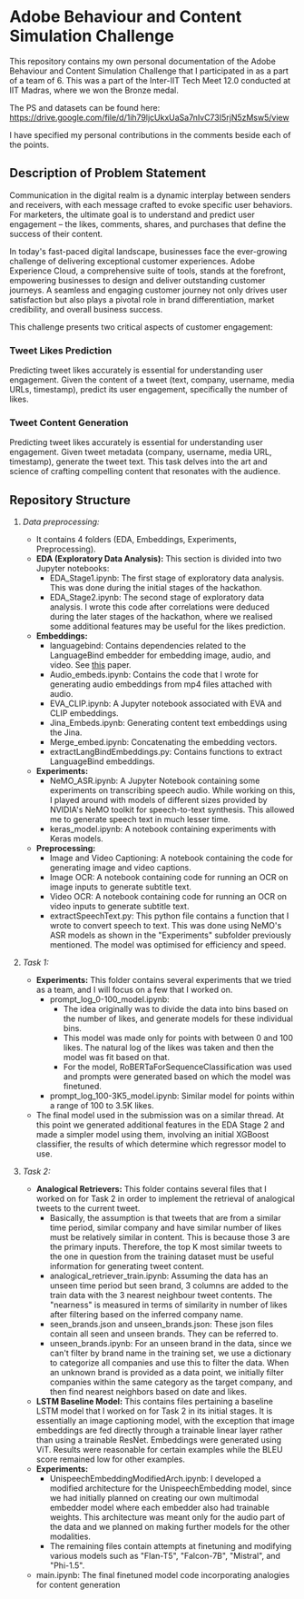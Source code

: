 # Adobe Behaviour and Content Simulation Challenge

This repository contains my own personal documentation of the Adobe Behaviour and Content Simulation Challenge that I participated in as a part of a team of 6. This was a part of the Inter-IIT Tech Meet 12.0 conducted at IIT Madras, where we won the Bronze medal.

The PS and datasets can be found here: https://drive.google.com/file/d/1ih79ljcUkxUaSa7nIvC73I5rjN5zMsw5/view

I have specified my personal contributions in the comments beside each of the points.

## Description of Problem Statement

Communication in the digital realm is a dynamic interplay between senders and receivers, with each message crafted to evoke specific user behaviors. For marketers, the ultimate goal is to understand and predict user engagement – the likes, comments, shares, and purchases that define the success of their content.

In today's fast-paced digital landscape, businesses face the ever-growing challenge of delivering exceptional customer experiences. Adobe Experience Cloud, a comprehensive suite of tools, stands at the forefront, empowering businesses to design and deliver outstanding customer journeys. A seamless and engaging customer journey not only drives user satisfaction but also plays a pivotal role in brand differentiation, market credibility, and overall business success.

This challenge presents two critical aspects of customer engagement:

### Tweet Likes Prediction
Predicting tweet likes accurately is essential for understanding user engagement. Given the content of a tweet (text, company, username, media URLs, timestamp), predict its user engagement, specifically the number of likes.

### Tweet Content Generation
Predicting tweet likes accurately is essential for understanding user engagement. Given tweet metadata (company, username, media URL, timestamp), generate the tweet text. This task delves into the art and science of crafting compelling content that resonates with the audience.

## Repository Structure
1. *Data preprocessing:*
     - It contains 4 folders (EDA, Embeddings, Experiments, Preprocessing).
     - **EDA (Exploratory Data Analysis):** This section is divided into two Jupyter notebooks:
          - EDA_Stage1.ipynb: The first stage of exploratory data analysis. This was done during the initial stages of the hackathon.
          - EDA_Stage2.ipynb: The second stage of exploratory data analysis. I wrote this code after correlations were deduced during the later stages of the hackathon, where we realised some additional features may be useful for the likes prediction.
     - **Embeddings:**
          - languagebind: Contains dependencies related to the LanguageBind embedder for embedding image, audio, and video. See [this](https://arxiv.org/abs/2310.01852) paper.
          - Audio_embeds.ipynb: Contains the code that I wrote for generating audio embeddings from mp4 files attached with audio.
          - EVA_CLIP.ipynb: A Jupyter notebook associated with EVA and CLIP embeddings.
          - Jina_Embeds.ipynb: Generating content text embeddings using the Jina.
          - Merge_embed.ipynb: Concatenating the embedding vectors.
          - extractLangBindEmbeddings.py: Contains functions to extract LanguageBind embeddings.
     - **Experiments:**
          - NeMO_ASR.ipynb: A Jupyter Notebook containing some experiments on transcribing speech audio. While working on this, I played around with models of different sizes provided by NVIDIA's NeMO toolkit for speech-to-text synthesis. This allowed me to generate speech text in much lesser time.
          - keras_model.ipynb: A notebook containing experiments with Keras models.
     - **Preprocessing:**
          - Image and Video Captioning: A notebook containing the code for generating image and video captions.
          - Image OCR: A notebook containing code for running an OCR on image inputs to generate subtitle text.
          - Video OCR: A notebook containing code for running an OCR on video inputs to generate subtitle text.
          - extractSpeechText.py: This python file contains a function that I wrote to convert speech to text. This was done using NeMO's ASR models as shown in the "Experiments" subfolder previously mentioned. The model was optimised for efficiency and speed.
      
2. *Task 1:*
     - **Experiments:** This folder contains several experiments that we tried as a team, and I will focus on a few that I worked on.
          - prompt_log_0-100_model.ipynb:
               - The idea originally was to divide the data into bins based on the number of likes, and generate models for these individual bins.
               - This model was made only for points with between 0 and 100 likes. The natural log of the likes was taken and then the model was fit based on that.
               - For the model, RoBERTaForSequenceClassification was used and prompts were generated based on which the model was finetuned.
          - prompt_log_100-3K5_model.ipynb: Similar model for points within a range of 100 to 3.5K likes.
     - The final model used in the submission was on a similar thread. At this point we generated additional features in the EDA Stage 2 and made a simpler model using them, involving an initial XGBoost classifier, the results of which determine which regressor model to use.
  
3. *Task 2:*
     - **Analogical Retrievers:** This folder contains several files that I worked on for Task 2 in order to implement the retrieval of analogical tweets to the current tweet.
          - Basically, the assumption is that tweets that are from a similar time period, similar company and have similar number of likes must be relatively similar in content. This is because those 3 are the primary inputs. Therefore, the top K most similar tweets to the one in question from the training dataset must be useful information for generating tweet content.
          - analogical_retriever_train.ipynb: Assuming the data has an unseen time period but seen brand, 3 columns are added to the train data with the 3 nearest neighbour tweet contents. The "nearness" is measured in terms of similarity in number of likes after filtering based on the inferred company name.
          - seen_brands.json and unseen_brands.json: These json files contain all seen and unseen brands. They can be referred to.
          - unseen_brands.ipynb: For an unseen brand in the data, since we can't filter by brand name in the training set, we use a dictionary to categorize all companies and use this to filter the data. When an unknown brand is provided as a data point, we initially filter companies within the same category as the target company, and then find nearest neighbors based on date and likes.
     - **LSTM Baseline Model:** This contains files pertaining a baseline LSTM model that I worked on for Task 2 in its initial stages. It is essentially an image captioning model, with the exception that image embeddings are fed directly through a trainable linear layer rather than using a trainable ResNet. Embeddings were generated using ViT. Results were reasonable for certain examples while the BLEU score remained low for other examples.
     - **Experiments:**
          - UnispeechEmbeddingModifiedArch.ipynb: I developed a modified architecture for the UnispeechEmbedding model, since we had initially planned on creating our own multimodal embedder model where each embedder also had trainable weights. This architecture was meant only for the audio part of the data and we planned on making further models for the other modalities.
          - The remaining files contain attempts at finetuning and modifying various models such as "Flan-T5", "Falcon-7B", "Mistral", and "Phi-1.5".
     - main.ipynb: The final finetuned model code incorporating analogies for content generation
